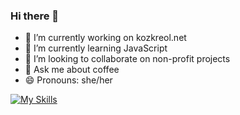 ### Hi there 👋
- 🔭 I’m currently working on kozkreol.net
- 🌱 I’m currently learning JavaScript
- 👯 I’m looking to collaborate on non-profit projects
- 💬 Ask me about coffee
- 😄 Pronouns: she/her

[![My Skills](https://skillicons.dev/icons?i=js,vue,ts,react,vite,svelte,laravel,html,css,sass,figma)](https://skillicons.dev)

